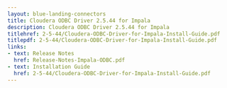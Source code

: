 ```yaml
---
layout: blue-landing-connectors
title: Cloudera ODBC Driver 2.5.44 for Impala
description: Cloudera ODBC Driver 2.5.44 for Impala
titlehref: 2-5-44/Cloudera-ODBC-Driver-for-Impala-Install-Guide.pdf
titlepdf: 2-5-44/Cloudera-ODBC-Driver-for-Impala-Install-Guide.pdf
links:
- text: Release Notes
  href: Release-Notes-Impala-ODBC.pdf
- text: Installation Guide
  href: 2-5-44/Cloudera-ODBC-Driver-for-Impala-Install-Guide.pdf
---
```

